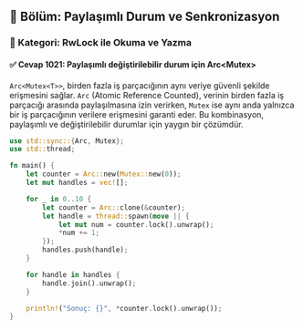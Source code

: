 ## 📘 Bölüm: Paylaşımlı Durum ve Senkronizasyon
### 🔹 Kategori: RwLock ile Okuma ve Yazma
#### ✅ Cevap 1021: Paylaşımlı değiştirilebilir durum için Arc<Mutex<T>>

`Arc<Mutex<T>>`, birden fazla iş parçacığının aynı veriye güvenli şekilde erişmesini sağlar. `Arc` (Atomic Reference Counted), verinin birden fazla iş parçacığı arasında paylaşılmasına izin verirken, `Mutex` ise aynı anda yalnızca bir iş parçacığının verilere erişmesini garanti eder. Bu kombinasyon, paylaşımlı ve değiştirilebilir durumlar için yaygın bir çözümdür.

```rust
use std::sync::{Arc, Mutex};
use std::thread;

fn main() {
    let counter = Arc::new(Mutex::new(0));
    let mut handles = vec![];

    for _ in 0..10 {
        let counter = Arc::clone(&counter);
        let handle = thread::spawn(move || {
            let mut num = counter.lock().unwrap();
            *num += 1;
        });
        handles.push(handle);
    }

    for handle in handles {
        handle.join().unwrap();
    }

    println!("Sonuç: {}", *counter.lock().unwrap());
}
```

